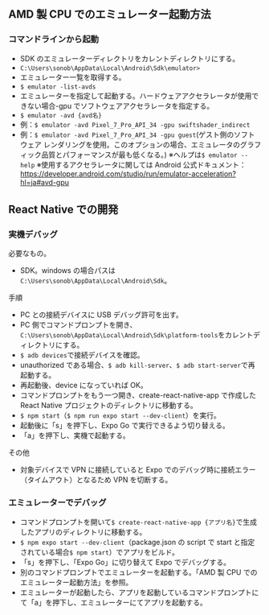 ## AMD 製 CPU でのエミュレーター起動方法

### コマンドラインから起動

- SDK のエミュレーターディレクトリをカレントディレクトリにする。
- `C:\Users\sonob\AppData\Local\Android\Sdk\emulator>`
- エミュレーター一覧を取得する。
- `$ emulator -list-avds`
- エミュレーターを指定して起動する。ハードウェアアクセラレータが使用できない場合-gpu でソフトウェアアクセラレータを指定する。
- `$ emulator -avd {avd名}`
- 例：`$ emulator -avd Pixel_7_Pro_API_34 -gpu swiftshader_indirect`
- 例：`$ emulator -avd Pixel_7_Pro_API_34 -gpu guest`(ゲスト側のソフトウェア レンダリングを使用。このオプションの場合、エミュレータのグラフィック品質とパフォーマンスが最も低くなる。)
  ※ヘルプは`$ emulator --help`
  ※使用するアクセラレータに関しては Android 公式ドキュメント：https://developer.android.com/studio/run/emulator-acceleration?hl=ja#avd-gpu

## React Native での開発

### 実機デバッグ

必要なもの。

- SDK。windows の場合パスは`C:\Users\sonob\AppData\Local\Android\Sdk`。

手順

- PC との接続デバイスに USB デバッグ許可を出す。
- PC 側でコマンドプロンプトを開き、`C:\Users\sonob\AppData\Local\Android\Sdk\platform-tools`をカレントディレクトリにする。
- `$ adb devices`で接続デバイスを確認。
- unauthorized である場合、`$ adb kill-server`、`$ adb start-server`で再起動する。
- 再起動後、device になっていれば OK。
- コマンドプロンプトをもう一つ開き、create-react-native-app で作成した React Native プロジェクトのディレクトリに移動する。
- `$ npm start`（`$ npm run expo start --dev-client`）を実行。
- 起動後に「s」を押下し、Expo Go で実行できるよう切り替える。
- 「a」を押下し、実機で起動する。

その他

- 対象デバイスで VPN に接続していると Expo でのデバッグ時に接続エラー（タイムアウト）となるため VPN を切断する。

### エミュレーターでデバッグ

- コマンドプロンプトを開いて`$ create-react-native-app {アプリ名}`で生成したアプリのディレクトリに移動する。
- `$ npm expo start --dev-client`（package.json の script で start と指定されている場合`$ npm start`）でアプリをビルド。
- 「s」を押下し、「Expo Go」に切り替えて Expo でデバッグする。
- 別のコマンドプロンプトでエミュレーターを起動する。「AMD 製 CPU でのエミュレーター起動方法」を参照。
- エミュレーターが起動したら、アプリを起動しているコマンドプロンプトにて「a」を押下し、エミュレーターにてアプリを起動する。
